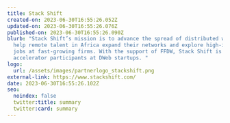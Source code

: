 ```yaml
---
title: Stack Shift
created-on: 2023-06-30T16:55:26.052Z
updated-on: 2023-06-30T16:55:26.076Z
published-on: 2023-06-30T16:55:26.090Z
blurb: "Stack Shift’s mission is to advance the spread of distributed work and
  help remote talent in Africa expand their networks and explore high-impact
  jobs at fast-growing firms. With the support of FFDW, Stack Shift is placing
  accelerator participants at DWeb startups. "
logo:
  url: /assets/images/partnerlogo_stackshift.png
external-link: https://www.stackshift.com/
date: 2023-06-30T16:55:26.102Z
seo:
  noindex: false
  twitter:title: summary
  twitter:card: summary
---
```

